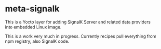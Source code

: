 # meta-signalk

This is a Yocto layer for adding [SignalK Server](https://github.com/SignalK/signalk-server-node) and related data providers into embedded Linux image.

This is a work very much in progress. Currently recipes pull everything from npm registry, also SignalK code. 

